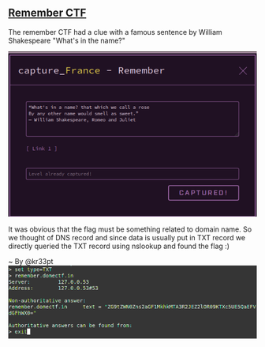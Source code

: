 ## <u>Remember CTF</u>

The remember CTF had a clue with a famous sentence by William Shakespeare "What's in the name?"

![7](7.png)



It was obvious that the flag must be something related to domain name. So we thought of DNS record and since data is usually put in TXT record we directly queried the TXT record using nslookup and found the flag :)

~ By @kr33pt
![8](8.png)